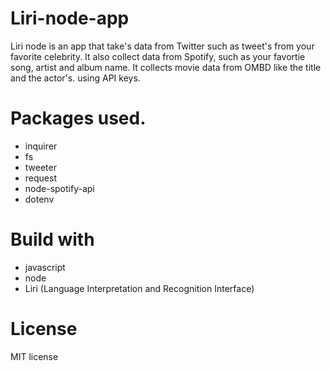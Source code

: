 # Liri-node-app
Liri node is an app that take's data from Twitter such as tweet's from your favorite celebrity. It also collect data from Spotify, such as your favortie song, artist and album name. It collects movie data from OMBD like the title and the actor's. using API keys. 
# Packages used.
- inquirer<br>
- fs<br>
- tweeter<br>
- request<br>
- node-spotify-api<br>
- dotenv<br>
# Build with
- javascript<br>
- node<br>
- Liri (Language Interpretation and Recognition Interface)
# License
MIT license
